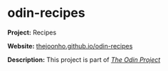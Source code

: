 # odin-recipes
<strong>Project:</strong> Recipes

<strong>Website:</Strong> <a href="thejoonho.github.io/odin-recipes">thejoonho.github.io/odin-recipes</a>

<strong>Description:</strong> This project is part of <a href="https://www.theodinproject.com/lessons/foundations-recipes"><em>The Odin Project</em></a>